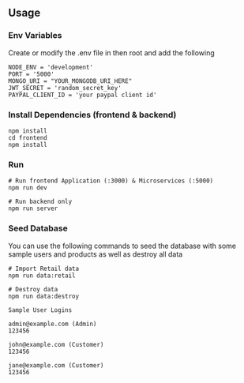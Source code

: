 ## Usage

### Env Variables

Create or modify the .env file in then root and add the following

```
NODE_ENV = 'development'
PORT = '5000'
MONGO_URI = "YOUR_MONGODB_URI_HERE"
JWT_SECRET = 'random_secret_key'
PAYPAL_CLIENT_ID = 'your paypal client id'
```

### Install Dependencies (frontend & backend)

```
npm install
cd frontend
npm install
```

### Run

```
# Run frontend Application (:3000) & Microservices (:5000)
npm run dev

# Run backend only
npm run server
```

### Seed Database

You can use the following commands to seed the database with some sample users and products as well as destroy all data

```
# Import Retail data
npm run data:retail

# Destroy data
npm run data:destroy
```

```
Sample User Logins

admin@example.com (Admin)
123456

john@example.com (Customer)
123456

jane@example.com (Customer)
123456
```